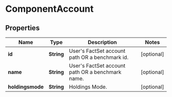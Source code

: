 

# ComponentAccount

## Properties

Name | Type | Description | Notes
------------ | ------------- | ------------- | -------------
**id** | **String** | User&#39;s FactSet account path OR a benchmark id. |  [optional]
**name** | **String** | User&#39;s FactSet account path OR a benchmark name. |  [optional]
**holdingsmode** | **String** | Holdings Mode. |  [optional]



